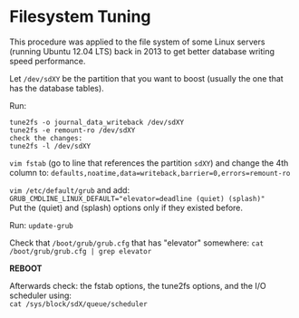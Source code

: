# Filesystem Tuning

This procedure was applied to the file system of some Linux servers (running Ubuntu 12.04 LTS) back in 2013 to get better database writing speed performance.

Let `/dev/sdXY` be the partition that you want to boost (usually the one that has the database tables).

Run:
```
tune2fs -o journal_data_writeback /dev/sdXY
tune2fs -e remount-ro /dev/sdXY
check the changes:
tune2fs -l /dev/sdXY
```

`vim fstab` (go to line that references the partition `sdXY`) and change the 4th column to:
`defaults,noatime,data=writeback,barrier=0,errors=remount-ro`

`vim /etc/default/grub` and add: `GRUB_CMDLINE_LINUX_DEFAULT="elevator=deadline (quiet) (splash)"`  
Put the (quiet) and (splash) options only if they existed before.

Run:
`update-grub`

Check that `/boot/grub/grub.cfg` that has "elevator" somewhere:
`cat /boot/grub/grub.cfg | grep elevator`

**REBOOT**

Afterwards check: the fstab options, the tune2fs options, and the I/O scheduler using:   
`cat /sys/block/sdX/queue/scheduler`

